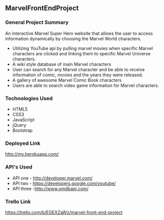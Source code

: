 ## MarvelFrontEndProject

### General Project Summary

An interactive Marvel Super Hero website that allows the user to access information dynamically by choosing the Marvel World characters.
* Utilizing YouTube api by pulling marvel movies when specific Marvel characters are clicked and linking them to specific Marvel Universe characters. 
* A wiki style database of main Marvel characters
* User can search for any Marvel character and be able to receive information of comic, movies and the years they were released. 
* A gallery of awesome Marvel Comic Book characters
* Users are able to search video game information for Marvel characters.



### Technologies Used
* HTML5 
* CSS3 
* JavaScript 
* jQuery 
* Bootstrap 

### Deployed Link
http://my.herokuapp.com/

### API's Used
- API one - http://developer.marvel.com/
- API two - https://developers.google.com/youtube/
- API three -http://www.omdbapi.com/

### Trello Link
https://trello.com/b/EGEXZaWz/marvel-front-end-project